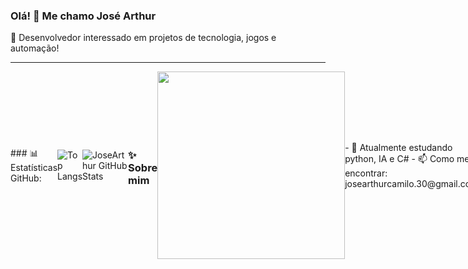 ### Olá! 👋 Me chamo José Arthur

🎯 Desenvolvedor interessado em projetos de tecnologia, jogos e automação!

---
<div style="display: flex; justify-content: space-between; align-items: center;">
### 📊 Estatísticas GitHub:

![Top Langs](https://github-readme-stats.vercel.app/api/top-langs/?username=JoseArthurCamiloDosAnjos&layout=compact&langs_count=6&theme=tokyonight)

![JoseArthur GitHub Stats](https://github-readme-stats.vercel.app/api?username=JoseArthurCamiloDosAnjos&show_icons=true&theme=tokyonight)

---

### ✨ Sobre mim
<img src="https://cdn.discordapp.com/attachments/726187588515528815/1370416835991830578/Jos1.gif?ex=681f6ba2&is=681e1a22&hm=c85f8e8a429e4b16e4dc2818edc58f4a37a3c9d5944d4f9e3a290decd4afd7aa&" width="300"/>
- 🔭 Atualmente estudando python, IA e C#
- 📫 Como me encontrar: josearthurcamilo.30@gmail.com
</div>
